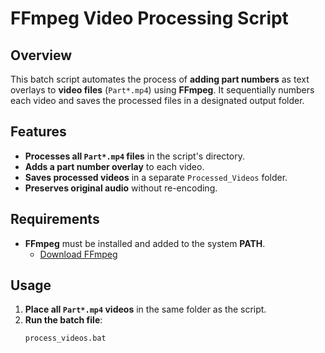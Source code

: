 # FFmpeg Video Processing Script

## Overview
This batch script automates the process of **adding part numbers** as text overlays to **video files** (`Part*.mp4`) using **FFmpeg**. It sequentially numbers each video and saves the processed files in a designated output folder.

## Features
- **Processes all `Part*.mp4` files** in the script's directory.
- **Adds a part number overlay** to each video.
- **Saves processed videos** in a separate `Processed_Videos` folder.
- **Preserves original audio** without re-encoding.

## Requirements
- **FFmpeg** must be installed and added to the system **PATH**.  
  - [Download FFmpeg](https://ffmpeg.org/download.html)

## Usage
1. **Place all `Part*.mp4` videos** in the same folder as the script.
2. **Run the batch file**:
   ```sh
   process_videos.bat
